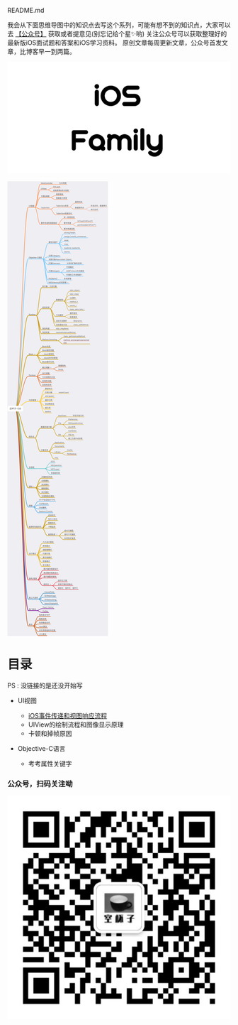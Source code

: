 
README.md

 我会从下面思维导图中的知识点去写这个系列，可能有想不到的知识点，大家可以去 [【公众号】](#公众号) 获取或者提意见(别忘记给个星✨哟)
关注公众号可以获取整理好的最新版iOS面试题和答案和iOS学习资料。 原创文章每周更新文章，公众号首发文章，比博客早一到两篇。

![](https://raw.githubusercontent.com/schelling/iOSFamily/master/image/iOS_Family.PNG)


 ![image](https://raw.githubusercontent.com/schelling/iOSFamily/master/image/iOS%E5%A4%8D%E4%B9%A0.png)
 
# 目录 
PS : 没链接的是还没开始写

- UI视图

  - [iOS事件传递和视图响应流程](https://mp.weixin.qq.com/s/xc-Yeis2j74Yp0hZPAzgdg)
  - UIView的绘制流程和图像显示原理
  - 卡顿和掉帧原因
  
- Objective-C语言
  - 考考属性关键字
  




 
 ### <a id="公众号">公众号，扫码关注呦</a>
![image](https://github.com/schelling/iOSFamily/raw/master/image/%E5%85%AC%E4%BC%97%E5%8F%B7%E4%BA%8C%E7%BB%B4%E7%A0%81.jpg)
